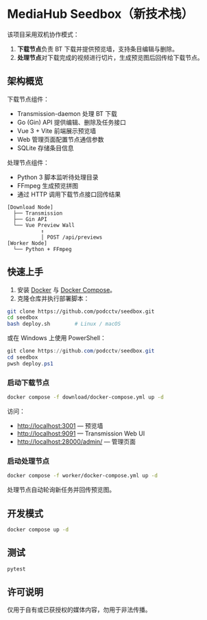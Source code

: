 # MediaHub Seedbox（新技术栈）

该项目采用双机协作模式：

1. **下载节点**负责 BT 下载并提供预览墙，支持条目编辑与删除。
2. **处理节点**对下载完成的视频进行切片，生成预览图后回传给下载节点。

## 架构概览

下载节点组件：

- Transmission-daemon 处理 BT 下载
- Go (Gin) API 提供编辑、删除及任务接口
- Vue 3 + Vite 前端展示预览墙
- Web 管理页面配置节点通信参数
- SQLite 存储条目信息

处理节点组件：

- Python 3 脚本监听待处理目录
- FFmpeg 生成预览拼图
- 通过 HTTP 调用下载节点接口回传结果

```
[Download Node]
  ├── Transmission
  ├── Gin API
  └── Vue Preview Wall
           ↑
           │ POST /api/previews
[Worker Node]
  └── Python + FFmpeg
```

## 快速上手

1. 安装 [Docker](https://docs.docker.com/engine/install/) 与 [Docker Compose](https://docs.docker.com/compose/install/)。
2. 克隆仓库并执行部署脚本：

```bash
git clone https://github.com/podcctv/seedbox.git
cd seedbox
bash deploy.sh        # Linux / macOS
```

或在 Windows 上使用 PowerShell：

```powershell
git clone https://github.com/podcctv/seedbox.git
cd seedbox
pwsh deploy.ps1
```

### 启动下载节点

```bash
docker compose -f download/docker-compose.yml up -d
```

访问：

- <http://localhost:3001> — 预览墙
- <http://localhost:9091> — Transmission Web UI
- <http://localhost:28000/admin/> — 管理页面

### 启动处理节点

```bash
docker compose -f worker/docker-compose.yml up -d
```

处理节点自动轮询新任务并回传预览图。

## 开发模式

```bash
docker compose up -d
```

## 测试

```bash
pytest
```

## 许可说明

仅用于自有或已获授权的媒体内容，勿用于非法传播。
